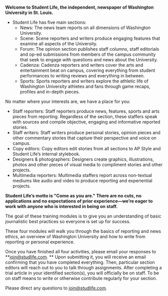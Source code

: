 
**Welcome to Student Life, the independent, newspaper of Washington University in St. Louis.** 


* Student Life has five main sections: 
  * News: The news team reports on all dimensions of Washington University.
  * Scene: Scene reporters and writers produce engaging features that examine all aspects of the University. 
  * Forum: The opinion section publishes staff columns, staff editorials and op-ed submissions from members of the campus community that seek to engage with questions and news about the University. 
  * Cadenza: Cadenza reporters and writers cover the arts and entertainment beat on campus, covering everything from student performances to writing reviews and everything in between.
  * Sports: Sports reporters and writers explore the athletic life of Washington University athletes and fans through game recaps, profiles and in-depth pieces. 

No matter where your interests are, we have a place for you: 

* Staff reporters: Staff reporters produce news, features, sports and arts pieces from reporting. Regardless of the section, these staffers speak with sources and compile objective, engaging and informative reported stories. 
* Staff writers: Staff writers produce personal stories, opinion pieces and other commentary stories that capture their perspective and voice on campus. 
* Copy editors: Copy editors edit stories from all sections to AP Style and Student Life&rsquo;s internal stylebook.
* Designers & photographers: Designers create graphics, illustrations, photos and other pieces of visual media to compliment stories and other projects. 
* Multimedia reporters: Multimedia staffers report across non-textual mediums like audio and video to produce reporting and experiential projects. 

**Student Life&rsquo;s motto is &quot;Come as you are.&quot; There are no cuts, no applications and no expectations of prior experience&mdash;we&rsquo;re eager to work with anyone who is interested in being on staff.** 

The goal of these training modules is to give you an understanding of basic journalistic best practices so everyone is set up for success. 

These four modules will walk you through the basics of reporting and news ethics, an overview of Washington University and how to write from reporting or personal experience. 

Once you have finished all four activities, please email your responses to **join@studlife.com. ** Upon submitting it, you will receive an email confirming that you have completed everything. Then, particular section editors will reach out to you to talk through assignments. After completing a trial article in your identified section(s), you will officially be on staff. To be on staff means to write or otherwise contribute regularly for your section. 

Please direct any questions to join@studlife.com. 




 

